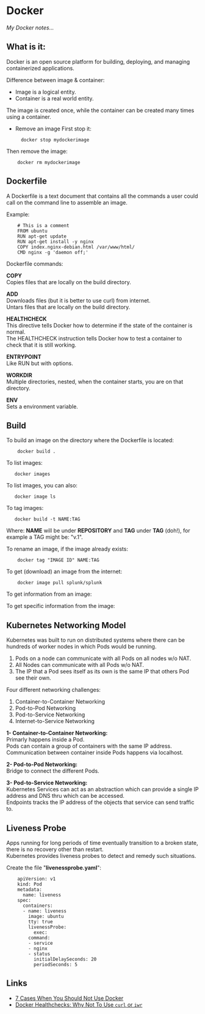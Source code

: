 # Docker

_My Docker notes..._

## What is it:
Docker is an open source platform for building, deploying, and managing containerized applications.

Difference between image & container:
* Image is a logical entity.
* Container is a real world entity.

The image is created once, while the container can be created many times using a container.

* Remove an image
First stop it:

        docker stop mydockerimage

Then remove the image:

        docker rm mydockerimage

## Dockerfile
A Dockerfile is a text document that contains all the commands a user could call on the command line to assemble an image.

Example:  

        # This is a comment
        FROM ubuntu
        RUN apt-get update
        RUN apt-get install -y nginx
        COPY index.nginx-debian.html /var/www/html/
        CMD nginx -g 'daemon off;'

Dockerfile commands:  

**COPY**  
Copies files that are locally on the build directory.

**ADD**  
Downloads files (but it is better to use curl) from internet.  
Untars files that are locally on the build directory.

**HEALTHCHECK**  
This directive tells Docker how to determine if the state of the container is normal.  
The HEALTHCHECK instruction tells Docker how to test a container to check that it is still working.

**ENTRYPOINT**  
Like RUN but with options.

**WORKDIR**  
Multiple directories, nested, when the container starts, you are on that directory.

**ENV**  
Sets a environment variable.

## Build
To build an image on the directory where the Dockerfile is located:

        docker build .

To list images:

       docker images

To list images, you can also:

       docker image ls

To tag images:

       docker build -t NAME:TAG

Where: **NAME** will be under **REPOSITORY** and **TAG** under **TAG** (doh!), for example a TAG might be: "v.1".

To rename an image, if the image already exists:

        docker tag "IMAGE ID" NAME:TAG

To get (download) an image from the internet:

        docker image pull splunk/splunk

To get information from an image:


To get specific information from the image:



## Kubernetes Networking Model
Kubernetes was built to run on distributed systems where there can be hundreds of worker nodes in which Pods would be running.

1. Pods on a node can communicate with all Pods on all nodes w/o NAT.
2. All Nodes can communicate with all Pods w/o NAT.
3. The IP that a Pod sees itself as its own is the same IP that others Pod see their own.

Four different networking challenges:

1. Container-to-Container Networking
2. Pod-to-Pod Networking
3. Pod-to-Service Networking
4. Internet-to-Service Networking

**1- Container-to-Container Networking:**  
Primarly happens inside a Pod.  
Pods can contain a group of containers with the same IP address.  
Communication between container inside Pods happens via localhost.  

**2- Pod-to-Pod Networking:**  
Bridge to connect the different Pods.

**3- Pod-to-Service Networking:**  
Kubernetes Services can act as an abstraction which can provide a single IP address and DNS thru which can be accessed.  
Endpoints tracks the IP address of the objects that service can send traffic to.

## Liveness Probe  
Apps running for long periods of time eventually transition to a broken state, there is no recovery other than restart.  
Kubernetes provides liveness probes to detect and remedy such situations.

Create the file "**livenessprobe.yaml**":

        apiVersion: v1
        kind: Pod
        metadata:
          name: liveness
        spec:
          containers:
          - name: liveness
            image: ubuntu
            tty: true
            livenessProbe:
              exec:
        	command:
        	- service
        	- nginx
        	- status
              initialDelaySeconds: 20
              periodSeconds: 5


## Links
* [7 Cases When You Should Not Use Docker](https://www.freecodecamp.org/news/7-cases-when-not-to-use-docker/)
* [Docker Healthchecks: Why Not To Use `curl` or `iwr`](https://blog.sixeyed.com/docker-healthchecks-why-not-to-use-curl-or-iwr/)
